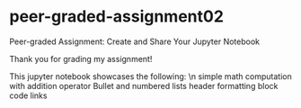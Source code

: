 # peer-graded-assignment02
Peer-graded Assignment: Create and Share Your Jupyter Notebook

Thank you for grading my assignment!

This jupyter notebook showcases the following: \n
simple math computation with addition operator
Bullet and numbered lists
header formatting
block code
links
